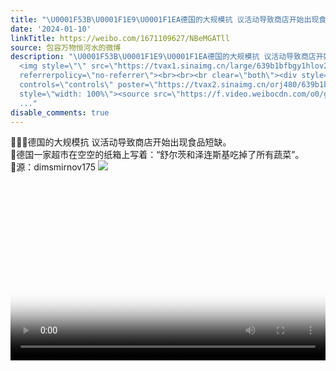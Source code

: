 ```yaml
---
title: "\U0001F53B\U0001F1E9\U0001F1EA德国的大规模抗 议活动导致商店开始出现食品短缺。\U0001F53B德国一家超市在空空的纸箱上写着：“舒尔茨和泽连斯基吃掉了所有蔬菜”。\U0001F53B源：dimsmirnov1..."
date: '2024-01-10'
linkTitle: https://weibo.com/1671109627/NBeMGATll
source: 包容万物恒河水的微博
description: "\U0001F53B\U0001F1E9\U0001F1EA德国的大规模抗 议活动导致商店开始出现食品短缺。<br>\U0001F53B德国一家超市在空空的纸箱上写着：“舒尔茨和泽连斯基吃掉了所有蔬菜”。<br>\U0001F53B源：dimsmirnov175
  <img style=\"\" src=\"https://tvax1.sinaimg.cn/large/639b1bfbgy1hlov2tgu0uj20lh0c70tc.jpg\"
  referrerpolicy=\"no-referrer\"><br><br><br clear=\"both\"><div style=\"clear: both\"></div><video
  controls=\"controls\" poster=\"https://tvax2.sinaimg.cn/orj480/639b1bfbgy1hlov2t0vgjj20zk0j4wie.jpg\"
  style=\"width: 100%\"><source src=\"https://f.video.weibocdn.com/o0/gSuG0C4ylx08bDEBt8Y001041200il3f0E010.mp4?label=mp4_720p&amp;template=1280x688.25.0&amp;ori=0&amp;ps=1CwnkDw1GXwCQx&amp;Expires=170492
  ..."
disable_comments: true
---
```

🔻🇩🇪德国的大规模抗 议活动导致商店开始出现食品短缺。<br>🔻德国一家超市在空空的纸箱上写着：“舒尔茨和泽连斯基吃掉了所有蔬菜”。<br>🔻源：dimsmirnov175 <img style="" src="https://tvax1.sinaimg.cn/large/639b1bfbgy1hlov2tgu0uj20lh0c70tc.jpg" referrerpolicy="no-referrer"><br><br><br clear="both"><div style="clear: both"></div><video controls="controls" poster="https://tvax2.sinaimg.cn/orj480/639b1bfbgy1hlov2t0vgjj20zk0j4wie.jpg" style="width: 100%"><source src="https://f.video.weibocdn.com/o0/gSuG0C4ylx08bDEBt8Y001041200il3f0E010.mp4?label=mp4_720p&amp;template=1280x688.25.0&amp;ori=0&amp;ps=1CwnkDw1GXwCQx&amp;Expires=170492 ...